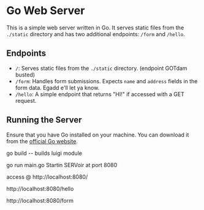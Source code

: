 # Go Web Server

This is a simple web server written in Go. It serves static files from the `./static` directory and has two additional endpoints: `/form` and `/hello`.

## Endpoints

- `/`: Serves static files from the `./static` directory. (endpoint GOTdam busted)
- `/form`: Handles form submissions. Expects `name` and `address` fields in the form data. Egadd e'll let ya know.
- `/hello`: A simple endpoint that returns "HI!" if accessed with a GET request.

## Running the Server

Ensure that you have Go installed on your machine. You can download it from the [official Go website](https://golavng.org/dl/).

go build -- builds luigi module

go run main.go
Startin SERVoir at port 8080

access @
http://localhost:8080/

http://localhost:8080/hello

http://localhost:8080/form
